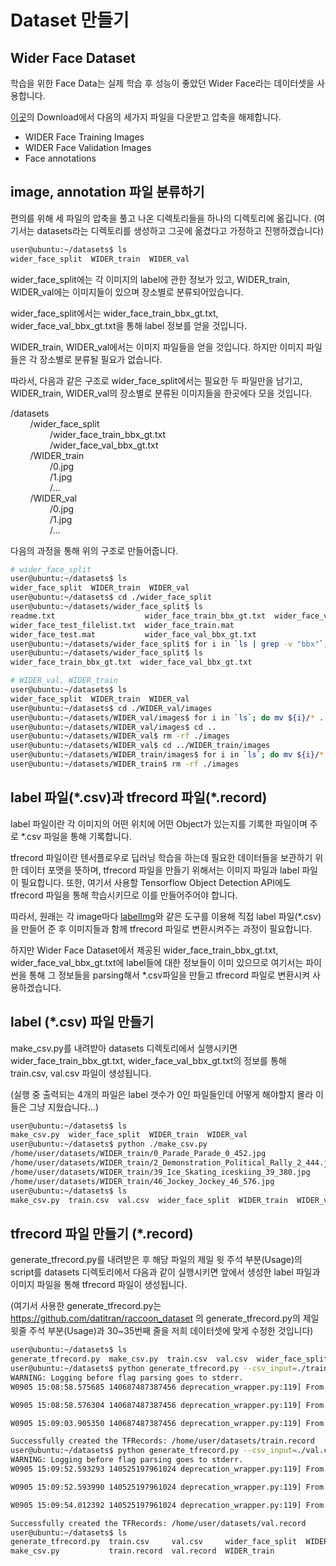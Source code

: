 # Dataset 만들기

## Wider Face Dataset

학습을 위한 Face Data는 실제 학습 후 성능이 좋았던 Wider Face라는 데이터셋을 사용합니다.

<a href='http://shuoyang1213.me/WIDERFACE/'>이곳</a>의 Download에서 다음의 세가지 파일을 다운받고 압축을 해제합니다.

- WIDER Face Training Images
- WIDER Face Validation Images
- Face annotations

## image, annotation 파일 분류하기

편의를 위해 세 파일의 압축을 풀고 나온 디렉토리들을 하나의 디렉토리에 옮깁니다. (여기서는 datasets라는 디렉토리를 생성하고 그곳에 옮겼다고 가정하고 진행하겠습니다)

```bash
user@ubuntu:~/datasets$ ls
wider_face_split  WIDER_train  WIDER_val
```

wider_face_split에는 각 이미지의 label에 관한 정보가 있고, WIDER_train, WIDER_val에는 이미지들이 있으며 장소별로 분류되어있습니다.

wider_face_split에서는 wider_face_train_bbx_gt.txt, wider_face_val_bbx_gt.txt을 통해 label 정보를 얻을 것입니다.

WIDER_train, WIDER_val에서는 이미지 파일들을 얻을 것입니다. 하지만 이미지 파일들은 각 장소별로 분류될 필요가 없습니다.

따라서, 다음과 같은 구조로 wider_face_split에서는 필요한 두 파일만을 남기고, WIDER_train, WIDER_val의 장소별로 분류된 이미지들을 한곳에다 모을 것입니다.

/datasets  
&nbsp;&nbsp;&nbsp;&nbsp;&nbsp;&nbsp;&nbsp;&nbsp;/wider_face_split  
&nbsp;&nbsp;&nbsp;&nbsp;&nbsp;&nbsp;&nbsp;&nbsp;&nbsp;&nbsp;&nbsp;&nbsp;&nbsp;&nbsp;&nbsp;&nbsp;/wider_face_train_bbx_gt.txt  
&nbsp;&nbsp;&nbsp;&nbsp;&nbsp;&nbsp;&nbsp;&nbsp;&nbsp;&nbsp;&nbsp;&nbsp;&nbsp;&nbsp;&nbsp;&nbsp;/wider_face_val_bbx_gt.txt  
&nbsp;&nbsp;&nbsp;&nbsp;&nbsp;&nbsp;&nbsp;&nbsp;/WIDER_train  
&nbsp;&nbsp;&nbsp;&nbsp;&nbsp;&nbsp;&nbsp;&nbsp;&nbsp;&nbsp;&nbsp;&nbsp;&nbsp;&nbsp;&nbsp;&nbsp;/0.jpg  
&nbsp;&nbsp;&nbsp;&nbsp;&nbsp;&nbsp;&nbsp;&nbsp;&nbsp;&nbsp;&nbsp;&nbsp;&nbsp;&nbsp;&nbsp;&nbsp;/1.jpg  
&nbsp;&nbsp;&nbsp;&nbsp;&nbsp;&nbsp;&nbsp;&nbsp;&nbsp;&nbsp;&nbsp;&nbsp;&nbsp;&nbsp;&nbsp;&nbsp;/...  
&nbsp;&nbsp;&nbsp;&nbsp;&nbsp;&nbsp;&nbsp;&nbsp;/WIDER_val  
&nbsp;&nbsp;&nbsp;&nbsp;&nbsp;&nbsp;&nbsp;&nbsp;&nbsp;&nbsp;&nbsp;&nbsp;&nbsp;&nbsp;&nbsp;&nbsp;/0.jpg  
&nbsp;&nbsp;&nbsp;&nbsp;&nbsp;&nbsp;&nbsp;&nbsp;&nbsp;&nbsp;&nbsp;&nbsp;&nbsp;&nbsp;&nbsp;&nbsp;/1.jpg  
&nbsp;&nbsp;&nbsp;&nbsp;&nbsp;&nbsp;&nbsp;&nbsp;&nbsp;&nbsp;&nbsp;&nbsp;&nbsp;&nbsp;&nbsp;&nbsp;/...

다음의 과정을 통해 위의 구조로 만들어줍니다.

```bash
# wider_face_split
user@ubuntu:~/datasets$ ls
wider_face_split  WIDER_train  WIDER_val
user@ubuntu:~/datasets$ cd ./wider_face_split
user@ubuntu:~/datasets/wider_face_split$ ls
readme.txt                    wider_face_train_bbx_gt.txt  wider_face_val.mat
wider_face_test_filelist.txt  wider_face_train.mat
wider_face_test.mat           wider_face_val_bbx_gt.txt
user@ubuntu:~/datasets/wider_face_split$ for i in `ls | grep -v "bbx"`; do rm ${i}; done
user@ubuntu:~/datasets/wider_face_split$ ls
wider_face_train_bbx_gt.txt  wider_face_val_bbx_gt.txt

# WIDER_val, WIDER_train
user@ubuntu:~/datasets$ ls
wider_face_split  WIDER_train  WIDER_val
user@ubuntu:~/datasets$ cd ./WIDER_val/images
user@ubuntu:~/datasets/WIDER_val/images$ for i in `ls`; do mv ${i}/* ..; done
user@ubuntu:~/datasets/WIDER_val/images$ cd ..
user@ubuntu:~/datasets/WIDER_val$ rm -rf ./images
user@ubuntu:~/datasets/WIDER_val$ cd ../WIDER_train/images
user@ubuntu:~/datasets/WIDER_train/images$ for i in `ls`; do mv ${i}/* ..; done
user@ubuntu:~/datasets/WIDER_train$ rm -rf ./images
```

## label 파일(\*.csv)과 tfrecord 파일(\*.record)

label 파일이란 각 이미지의 어떤 위치에 어떤 Object가 있는지를 기록한 파일이며 주로 \*.csv 파일을 통해 기록합니다.

tfrecord 파일이란 텐서플로우로 딥러닝 학습을 하는데 필요한 데이터들을 보관하기 위한 데이터 포맷을 뜻하며, tfrecord 파일을 만들기 위해서는 이미지 파일과 label 파일이 필요합니다. 또한, 여기서 사용할 Tensorflow Object Detection API에도 tfrecord 파일을 통해 학습시키므로 이를 만들어주어야 합니다.

따라서, 원래는 각 image마다 <a href="https://github.com/tzutalin/labelImg">labelImg</a>와 같은 도구를 이용해 직접 label 파일(\*.csv)을 만들어 준 후 이미지들과 함께 tfrecord 파일로 변환시켜주는 과정이 필요합니다.

하지만 Wider Face Dataset에서 제공된 wider_face_train_bbx_gt.txt, wider_face_val_bbx_gt.txt에 label들에 대한 정보들이 이미 있으므로 여기서는 파이썬을 통해 그 정보들을 parsing해서 \*.csv파일을 만들고 tfrecord 파일로 변환시켜 사용하겠습니다.

## label (\*.csv) 파일 만들기

make_csv.py를 내려받아 datasets 디렉토리에서 실행시키면 wider_face_train_bbx_gt.txt, wider_face_val_bbx_gt.txt의 정보를 통해 train.csv, val.csv 파일이 생성됩니다.

(실행 중 출력되는 4개의 파일은 label 갯수가 0인 파일들인데 어떻게 해야할지 몰라 이들은 그냥 지웠습니다...)

```bash
user@ubuntu:~/datasets$ ls
make_csv.py  wider_face_split  WIDER_train  WIDER_val
user@ubuntu:~/datasets$ python ./make_csv.py
/home/user/datasets/WIDER_train/0_Parade_Parade_0_452.jpg
/home/user/datasets/WIDER_train/2_Demonstration_Political_Rally_2_444.jpg
/home/user/datasets/WIDER_train/39_Ice_Skating_iceskiing_39_380.jpg
/home/user/datasets/WIDER_train/46_Jockey_Jockey_46_576.jpg
user@ubuntu:~/datasets$ ls
make_csv.py  train.csv  val.csv  wider_face_split  WIDER_train  WIDER_val
```

## tfrecord 파일 만들기 (\*.record)

generate_tfrecord.py를 내려받은 후 해당 파일의 제일 윗 주석 부분(Usage)의 script를 datasets 디렉토리에서 다음과 같이 실행시키면 앞에서 생성한 label 파일과 이미지 파일을 통해 tfrecord 파일이 생성됩니다.

(여기서 사용한 generate_tfrecord.py는 https://github.com/datitran/raccoon_dataset 의 generate_tfrecord.py의 제일 윗줄 주석 부분(Usage)과 30~35번째 줄을 저희 데이터셋에 맞게 수정한 것입니다)

```bash
user@ubuntu:~/datasets$ ls
generate_tfrecord.py  make_csv.py  train.csv  val.csv  wider_face_split  WIDER_train  WIDER_val
user@ubuntu:~/datasets$ python generate_tfrecord.py --csv_input=./train.csv --image_dir=./WIDER_train --output_path=./train.record
WARNING: Logging before flag parsing goes to stderr.
W0905 15:08:58.575685 140687487387456 deprecation_wrapper.py:119] From generate_tfrecord.py:100: The name tf.app.run is deprecated. Please use tf.compat.v1.app.run instead.

W0905 15:08:58.576304 140687487387456 deprecation_wrapper.py:119] From generate_tfrecord.py:86: The name tf.python_io.TFRecordWriter is deprecated. Please use tf.io.TFRecordWriter instead.

W0905 15:09:03.905350 140687487387456 deprecation_wrapper.py:119] From generate_tfrecord.py:45: The name tf.gfile.GFile is deprecated. Please use tf.io.gfile.GFile instead.

Successfully created the TFRecords: /home/user/datasets/train.record
user@ubuntu:~/datasets$ python generate_tfrecord.py --csv_input=./val.csv --image_dir=./WIDER_val --output_path=./val.record
WARNING: Logging before flag parsing goes to stderr.
W0905 15:09:52.593293 140525197961024 deprecation_wrapper.py:119] From generate_tfrecord.py:100: The name tf.app.run is deprecated. Please use tf.compat.v1.app.run instead.

W0905 15:09:52.593990 140525197961024 deprecation_wrapper.py:119] From generate_tfrecord.py:86: The name tf.python_io.TFRecordWriter is deprecated. Please use tf.io.TFRecordWriter instead.

W0905 15:09:54.012392 140525197961024 deprecation_wrapper.py:119] From generate_tfrecord.py:45: The name tf.gfile.GFile is deprecated. Please use tf.io.gfile.GFile instead.

Successfully created the TFRecords: /home/user/datasets/val.record
user@ubuntu:~/datasets$ ls
generate_tfrecord.py  train.csv     val.csv     wider_face_split  WIDER_val
make_csv.py           train.record  val.record  WIDER_train
```
